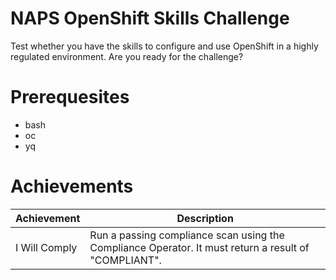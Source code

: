 # NAPS OpenShift Skills Challenge
Test whether you have the skills to configure and use OpenShift in a highly regulated environment. Are you ready for the challenge?

# Prerequesites
- bash
- oc
- yq

# Achievements

| Achievement   | Description                                                                                          |
| ------------- | ---------------------------------------------------------------------------------------------------- |
| I Will Comply | Run a passing compliance scan using the Compliance Operator. It must return a result of "COMPLIANT". |
